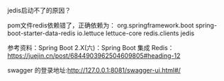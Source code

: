 jedis启动不了的原因？

pom文件redis依赖错了，正确依赖为：
		<!-- Redis -->
		<dependency>
			<groupId>org.springframework.boot</groupId>
			<artifactId>spring-boot-starter-data-redis</artifactId>
			<exclusions>
				<!-- 排除lettuce包 -->
				<exclusion>
					<groupId>io.lettuce</groupId>
					<artifactId>lettuce-core</artifactId>
				</exclusion>
			</exclusions>
		</dependency>
		<!-- 添加jedis客户端 -->
		<dependency>
			<groupId>redis.clients</groupId>
			<artifactId>jedis</artifactId>
		</dependency>

参考资料：Spring Boot 2.X(六)：Spring Boot 集成 Redis：https://juejin.cn/post/6844903962504609805#heading-12

swagger 的登录地址:http://127.0.0.1:8081/swagger-ui.html#/